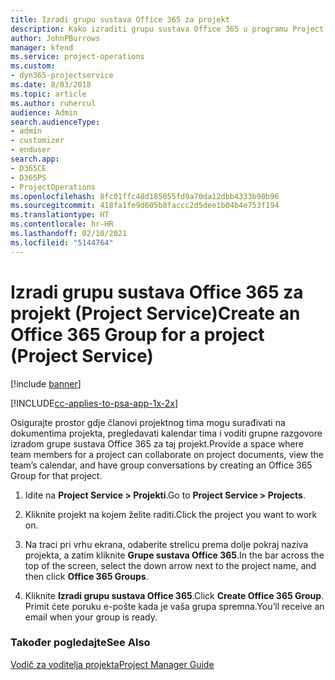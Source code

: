 ```yaml
---
title: Izradi grupu sustava Office 365 za projekt
description: Kako izraditi grupu sustava Office 365 u programu Project Service
author: JohnPBurrows
manager: kfend
ms.service: project-operations
ms.custom:
- dyn365-projectservice
ms.date: 8/03/2018
ms.topic: article
ms.author: ruhercul
audience: Admin
search.audienceType:
- admin
- customizer
- enduser
search.app:
- D365CE
- D365PS
- ProjectOperations
ms.openlocfilehash: 8fc01ffc48d185055fd9a70da12dbb4333b90b96
ms.sourcegitcommit: 418fa1fe9d605b8faccc2d5dee1b04b4e753f194
ms.translationtype: HT
ms.contentlocale: hr-HR
ms.lasthandoff: 02/10/2021
ms.locfileid: "5144764"
---
```

# <a name="create-an-office-365-group-for-a-project-project-service"></a><span data-ttu-id="cc446-103">Izradi grupu sustava Office 365 za projekt (Project Service)</span><span class="sxs-lookup"><span data-stu-id="cc446-103">Create an Office 365 Group for a project (Project Service)</span></span>

[!include [banner](../includes/psa-now-project-operations.md)]

[!INCLUDE[cc-applies-to-psa-app-1x-2x](../includes/cc-applies-to-psa-app-1x-2x.md)]

<span data-ttu-id="cc446-104">Osigurajte prostor gdje članovi projektnog tima mogu surađivati na dokumentima projekta, pregledavati kalendar tima i voditi grupne razgovore izradom grupe sustava Office 365 za taj projekt.</span><span class="sxs-lookup"><span data-stu-id="cc446-104">Provide a space where team members for a project can collaborate on project documents, view the team’s calendar, and have group conversations by creating an Office 365 Group for that project.</span></span>  
  
1.  <span data-ttu-id="cc446-105">Idite na **Project Service > Projekti**.</span><span class="sxs-lookup"><span data-stu-id="cc446-105">Go to **Project Service > Projects**.</span></span>  
  
2.  <span data-ttu-id="cc446-106">Kliknite projekt na kojem želite raditi.</span><span class="sxs-lookup"><span data-stu-id="cc446-106">Click the project you want to work on.</span></span>  
  
3.  <span data-ttu-id="cc446-107">Na traci pri vrhu ekrana, odaberite strelicu prema dolje pokraj naziva projekta, a zatim kliknite **Grupe sustava Office 365**.</span><span class="sxs-lookup"><span data-stu-id="cc446-107">In the bar across the top of the screen, select the down arrow next to the project name, and then click **Office 365 Groups**.</span></span>  
  
4.  <span data-ttu-id="cc446-108">Kliknite **Izradi grupu sustava Office 365**.</span><span class="sxs-lookup"><span data-stu-id="cc446-108">Click **Create Office 365 Group**.</span></span> <span data-ttu-id="cc446-109">Primit ćete poruku e-pošte kada je vaša grupa spremna.</span><span class="sxs-lookup"><span data-stu-id="cc446-109">You’ll receive an email when your group is ready.</span></span>  
  
### <a name="see-also"></a><span data-ttu-id="cc446-110">Također pogledajte</span><span class="sxs-lookup"><span data-stu-id="cc446-110">See Also</span></span>  
 [<span data-ttu-id="cc446-111">Vodič za voditelja projekta</span><span class="sxs-lookup"><span data-stu-id="cc446-111">Project Manager Guide</span></span>](../psa/project-manager-guide.md)
